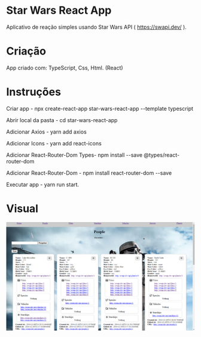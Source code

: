 # Star Wars React App

Aplicativo de reação simples usando Star Wars API ( https://swapi.dev/ ).

# Criação

App criado com: TypeScript, Css, Html. (React)

# Instruções

<div>
<p>Criar app - npx create-react-app star-wars-react-app --template typescript</p>
<p>Abrir local da pasta - cd star-wars-react-app</p>
<p>Adicionar Axios - yarn add axios</p>
<p>Adicionar Icons - yarn add react-icons</p>
<p>Adicionar React-Router-Dom Types- npm install --save @types/react-router-dom </p>
<p>Adicionar React-Router-Dom - npm install react-router-dom --save</p>
<p>Executar app - yarn run start.</p>
</div>

# Visual

<p align="center">
<img src="/star-wars.png" width="700px" >
</p>
